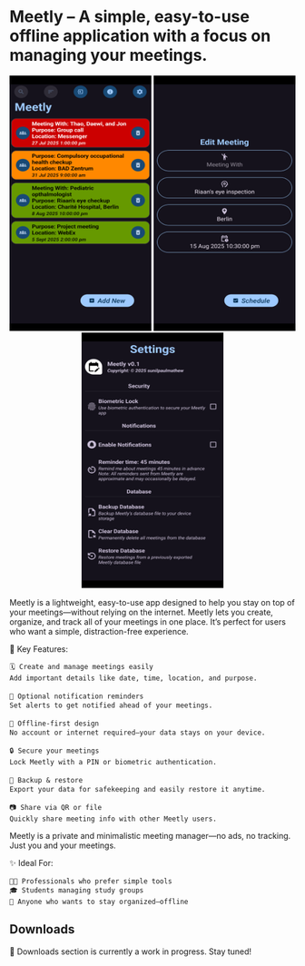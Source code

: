 # Meetly – A simple, easy-to-use offline application with a focus on managing your meetings.

<p style="text-align: center"><img src="assets/screenshot/screenshot.png?raw=true" alt="" width="250" height="450" /> <img src="assets/screenshot/screenshot1.png?raw=true" alt="" width="250" height="450" /> <img src="assets/screenshot/screenshot2.png?raw=true" alt="" width="250" height="450" /></p>

Meetly is a lightweight, easy-to-use app designed to help you stay on top of your meetings—without relying on the internet. Meetly lets you create, organize, and track all of your meetings in one place. It’s perfect for users who want a simple, distraction-free experience.

🔑 Key Features:

    🗓️ Create and manage meetings easily
    Add important details like date, time, location, and purpose.

    🔔 Optional notification reminders
    Set alerts to get notified ahead of your meetings.

    🔐 Offline-first design
    No account or internet required—your data stays on your device.

    🔒 Secure your meetings
    Lock Meetly with a PIN or biometric authentication.

    📁 Backup & restore
    Export your data for safekeeping and easily restore it anytime.

    📷 Share via QR or file
    Quickly share meeting info with other Meetly users.

Meetly is a private and minimalistic meeting manager—no ads, no tracking. Just you and your meetings.

✨ Ideal For:

    👨‍💼 Professionals who prefer simple tools
    🎓 Students managing study groups
    🎯 Anyone who wants to stay organized—offline

## Downloads

🚧 Downloads section is currently a work in progress. Stay tuned!